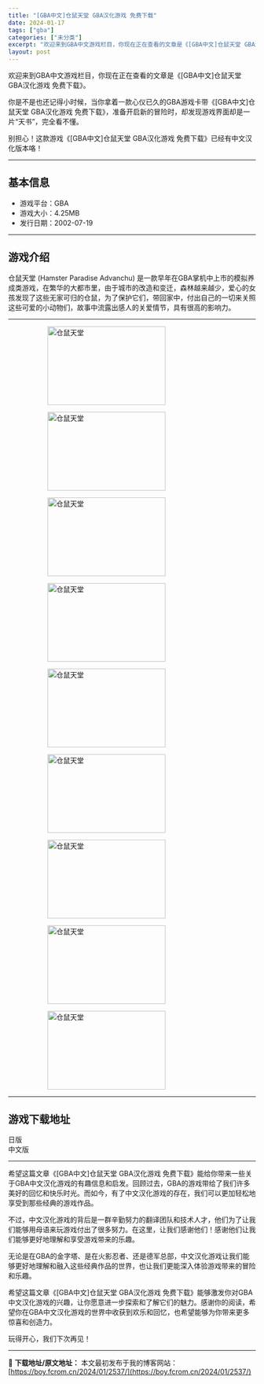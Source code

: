 ```yaml
---
title: "[GBA中文]仓鼠天堂 GBA汉化游戏 免费下载"
date: 2024-01-17
tags: ["gba"]
categories: ["未分类"]
excerpt: "欢迎来到GBA中文游戏栏目，你现在正在查看的文章是《[GBA中文]仓鼠天堂 GBA汉化游戏 免费下载》。 你是不是也还记得小时候，当你拿着一款心仪已久的GBA游戏卡带《[GBA中文]仓鼠天堂 GBA汉化游戏 免费下载》，准备开启新的冒险时，却发现游戏界面却是一片“天书”，完全看不懂。 别担心！这款游&hellip;"
layout: post
---
```


欢迎来到GBA中文游戏栏目，你现在正在查看的文章是《[GBA中文]仓鼠天堂 GBA汉化游戏 免费下载》。

你是不是也还记得小时候，当你拿着一款心仪已久的GBA游戏卡带《[GBA中文]仓鼠天堂 GBA汉化游戏 免费下载》，准备开启新的冒险时，却发现游戏界面却是一片“天书”，完全看不懂。

别担心！这款游戏《[GBA中文]仓鼠天堂 GBA汉化游戏 免费下载》已经有中文汉化版本咯！ <hr><h2>&#22522;&#26412;&#20449;&#24687;</h2> <ul><li>&#28216;&#25103;&#24179;&#21488;&#65306;GBA</li> <li>&#28216;&#25103;&#22823;&#23567;&#65306;4.25MB</li> <li>&#21457;&#34892;&#26085;&#26399;&#65306;2002-07-19</li> </ul><hr><h2>&#28216;&#25103;&#20171;&#32461;</h2> <p>&#20179;&#40736;&#22825;&#22530; (Hamster Paradise Advanchu) &#26159;&#19968;&#27454;&#26089;&#24180;&#22312;GBA&#25484;&#26426;&#20013;&#19978;&#24066;&#30340;&#27169;&#25311;&#20859;&#25104;&#31867;&#28216;&#25103;&#65292;&#22312;&#32321;&#21326;&#30340;&#22823;&#37117;&#24066;&#37324;&#65292;&#30001;&#20110;&#22478;&#24066;&#30340;&#25913;&#36896;&#21644;&#21464;&#36801;&#65292;&#26862;&#26519;&#36234;&#26469;&#36234;&#23569;&#65292;&#29233;&#24515;&#30340;&#22899;&#23401;&#21457;&#29616;&#20102;&#36825;&#20123;&#26080;&#23478;&#21487;&#24402;&#30340;&#20179;&#40736;&#65292;&#20026;&#20102;&#20445;&#25252;&#23427;&#20204;&#65292;&#24102;&#22238;&#23478;&#20013;&#65292;&#20184;&#20986;&#33258;&#24049;&#30340;&#19968;&#20999;&#26469;&#20851;&#29031;&#36825;&#20123;&#21487;&#29233;&#30340;&#23567;&#21160;&#29289;&#20204;&#65292;&#25925;&#20107;&#20013;&#27969;&#38706;&#20986;&#24863;&#20154;&#30340;&#20851;&#29233;&#24773;&#33410;&#65292;&#20855;&#26377;&#24456;&#39640;&#30340;&#24433;&#21709;&#21147;&#12290;</p> <hr><figure><figure><img loading="lazy" decoding="async" width="240" height="160" data-id="6872" src="https://boy.fcrom.cn/wp-content/uploads/2024/01/20240116_65a63fb1193b2.png" title="&#20179;&#40736;&#22825;&#22530;-1" alt="仓鼠天堂"></figure><figure><img loading="lazy" decoding="async" width="240" height="160" data-id="6874" src="https://boy.fcrom.cn/wp-content/uploads/2024/01/20240116_65a63fb147b0d.png" title="&#20179;&#40736;&#22825;&#22530;-2" alt="仓鼠天堂"></figure><figure><img loading="lazy" decoding="async" width="240" height="160" data-id="6875" src="https://boy.fcrom.cn/wp-content/uploads/2024/01/20240116_65a63fb16c584.png" title="&#20179;&#40736;&#22825;&#22530;-3" alt="仓鼠天堂"></figure><figure><img loading="lazy" decoding="async" width="240" height="160" data-id="6877" src="https://boy.fcrom.cn/wp-content/uploads/2024/01/20240116_65a63fb19228d.png" title="&#20179;&#40736;&#22825;&#22530;-4" alt="仓鼠天堂"></figure><figure><img loading="lazy" decoding="async" width="240" height="160" data-id="6876" src="https://boy.fcrom.cn/wp-content/uploads/2024/01/20240116_65a63fb1b24c2.png" title="&#20179;&#40736;&#22825;&#22530;" alt="仓鼠天堂"></figure><figure><img loading="lazy" decoding="async" width="240" height="160" data-id="6873" src="https://boy.fcrom.cn/wp-content/uploads/2024/01/20240116_65a63fb1e3539.png" title="&#20179;&#40736;&#22825;&#22530;" alt="仓鼠天堂"></figure><figure><img loading="lazy" decoding="async" width="240" height="160" data-id="6878" src="https://boy.fcrom.cn/wp-content/uploads/2024/01/20240116_65a63fb2179d0.png" title="&#20179;&#40736;&#22825;&#22530;" alt="仓鼠天堂"></figure><figure><img loading="lazy" decoding="async" width="240" height="160" data-id="6879" src="https://boy.fcrom.cn/wp-content/uploads/2024/01/20240116_65a63fb23d7a4.png" title="&#20179;&#40736;&#22825;&#22530;" alt="仓鼠天堂"></figure><figure><img loading="lazy" decoding="async" width="240" height="160" data-id="6871" src="https://boy.fcrom.cn/wp-content/uploads/2024/01/20240116_65a63fb26133a.png" title="&#20179;&#40736;&#22825;&#22530;" alt="仓鼠天堂"></figure></figure><hr><h2>&#28216;&#25103;&#19979;&#36733;&#22320;&#22336;</h2> <div><div> <div> <span></span><span>&#26085;&#29256;</span></div> <div> <span></span><span>&#20013;&#25991;&#29256;</span></div> </div></div> <hr>希望这篇文章《[GBA中文]仓鼠天堂 GBA汉化游戏 免费下载》能给你带来一些关于GBA中文汉化游戏的有趣信息和启发。回顾过去，GBA的游戏带给了我们许多美好的回忆和快乐时光。而如今，有了中文汉化游戏的存在，我们可以更加轻松地享受到那些经典的游戏作品。

不过，中文汉化游戏的背后是一群辛勤努力的翻译团队和技术人才，他们为了让我们能够用母语来玩游戏付出了很多努力。在这里，让我们感谢他们！感谢他们让我们能够更好地理解和享受游戏带来的乐趣。

无论是在GBA的金字塔、是在火影忍者、还是德军总部，中文汉化游戏让我们能够更好地理解和融入这些经典作品的世界，也让我们更能深入体验游戏带来的冒险和乐趣。

希望这篇文章《[GBA中文]仓鼠天堂 GBA汉化游戏 免费下载》能够激发你对GBA中文汉化游戏的兴趣，让你愿意进一步探索和了解它们的魅力。感谢你的阅读，希望你在GBA中文汉化游戏的世界中收获到欢乐和回忆，也希望能够为你带来更多惊喜和创造力。

玩得开心，我们下次再见！

---
📖 **下载地址/原文地址：** 本文最初发布于我的博客网站：[https://boy.fcrom.cn/2024/01/2537/](https://boy.fcrom.cn/2024/01/2537/)
